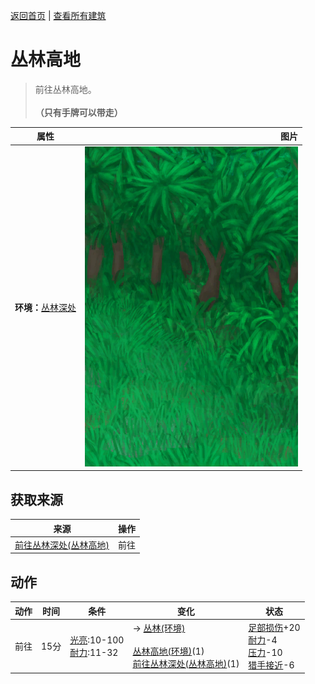 [返回首页](index.md)   |  [查看所有建筑](building.md)
# 丛林高地  
> 前往丛林高地。<br><br><b>（只有手牌可以带走）</b>  
  
  属性  |   图片   
 ----  |  ----:   
 **环境：**[丛林深处](DeepJungle.md)  |  ![](Sprite/JungleHighlands.png)   
  
## 获取来源  
来源  |  操作  
----  |  ----  
[前往丛林深处(丛林高地)](Path_JungleHighlandsToDeepJungle.md)  |  前往  
## 动作  
动作  |  时间  |  条件  |  变化  |  状态  
----  |  ----  |  ----  |  ----  |  ----  
前往  |  15分  |  [光亮](Light.md):10-100<br>[耐力](Stamina.md):11-32  |  → [丛林(环境)](Env_Jungle.md)<br><br>[丛林高地(环境)](Env_JungleHighlands.md)(1)<br>[前往丛林深处(丛林高地)](Path_JungleHighlandsToDeepJungle.md)(1)  |  [足部损伤](FootDamage.md)+20<br>[耐力](Stamina.md)-4<br>[压力](Stress.md)-10<br>[猎手接近](HuntersProximity.md)-6  

